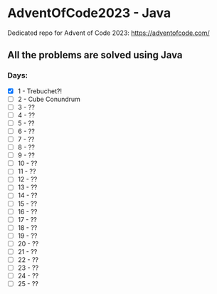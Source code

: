 # AdventOfCode2023 - Java

Dedicated repo for Advent of Code 2023: https://adventofcode.com/

## All the problems are solved using Java

### Days:

- [x] 1  - Trebuchet?!
- [ ] 2  - Cube Conundrum
- [ ] 3  - ??
- [ ] 4  - ??
- [ ] 5  - ??
- [ ] 6  - ??
- [ ] 7  - ??
- [ ] 8  - ??
- [ ] 9  - ??
- [ ] 10 - ??
- [ ] 11 - ??
- [ ] 12 - ??
- [ ] 13 - ??
- [ ] 14 - ??
- [ ] 15 - ??
- [ ] 16 - ??
- [ ] 17 - ??
- [ ] 18 - ??
- [ ] 19 - ??
- [ ] 20 - ??
- [ ] 21 - ??
- [ ] 22 - ??
- [ ] 23 - ??
- [ ] 24 - ??
- [ ] 25 - ??
